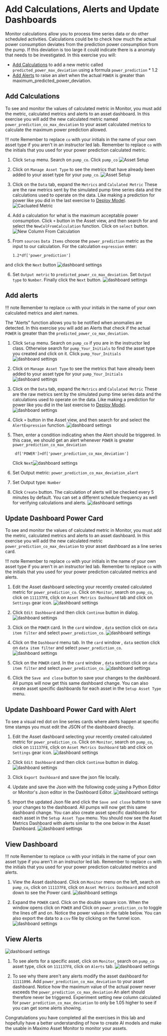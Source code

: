 # Add Calculations, Alerts and Update Dashboards

Monitor calculations allow you to process time series data or do other scheduled activities.   Calculations could be to 
check how much the actual power consumption deviates from the prediction power consumption from the pump.  If this deviation
is too large it could indicate there is a anomaly that needs to be investigated.   In this exercise you will:

-  [Add Calculations](#AddCalcuations) to add a new metric called `predicted_power_max_deviation` using a formula `power_prediction` * 1.2
-  [Add Alerts](#AddAlerts) to raise an alert when the actual `POWER`  is greater than maximum_predicted_power_deviation.

## Add Calculations

To see and monitor the values of calculated metric in Monitor, you must add the metric, calculated metrics and alerts to 
an asset dashboard.  In this exercise you will add the new calculated metric named `power_prediction_co_max_deviation` to your 
asset calculated metrics to calculate the maximum power prediction allowed.

<a name="AddCalcuations"></a>
!!! note
    Remember to replace `co` with your initials in the name of your own asset type if you aren't in an instructor led lab.
    Remember to replace `co` with the initials that you used for your power prediction calculated metric.

1.  Click `Setup` menu.  Search on `pump_co`.  Click `pump_co` 
![Asset Setup](img/u09.png)

2.  Click on `Manage Asset Type` to see the metrics that have already been added to your asset type  for your  `pump_co`.
![Asset Setup](img/u10.png)

3.  Click on the `Data` tab, expand the  `Metrics` and  `Calulated Metric`   These are the raw metrics sent by the 
simulated pump time series data and the calculations used to operate on the data. Like making a prediction for power like 
you did in the last exercise to [Deploy Model](#deploy_model).
![Cacluated Metric](img/u11.png)

4.  Add a calculation for what is the maximum acceptable  power consumption. Click  `+` button in the Asset view, and then 
search for and select the `NewColFromCalculation` function.  Click on `select` button.
![New Column From Calculation](img/u12.png)

5.  From `sources` `Data Items` choose the `power_prediction` metric as the input to our calculation.  For the calculation `expression` 
enter:
    ```
    1.2*df['power_prediction']
    ```
and click the `Next` button
![dashboard settings](img/u13.png)


6. Set `Output metric` to  `predicted_power_co_max_deviation`.  Set `Output type` to  `Number`.  Finally click the `Next` button.
![dashboard settings](img/u14.png)


## Add alerts

<a name="AddAlerts"></a>
!!! note
    Remember to replace `co` with your initials in the name of your own calculated metrics and alert names. 

The "Alerts" function allows you to be notified when anomalies are detected.  In this exercise you will  add an Alerts 
that check if the actual `POWER` is greater than the  `predicted_power_co_max_deviation`. 

1.  Click `Setup` menu.  Search on `pump_co` if you are in the instructor led class.  Otherwise search for `pump_Your_Initials` 
to find the asset type you created and click on it.  Click `pump_Your_Initials`   
![dashboard settings](img/u09.png)

2.  Click on `Manage Asset Type` to see the metrics that have already been added to your asset type  for your `pump_Your_Initials`  
![dashboard settings](img/u10.png)

3.  Click on the `Data` tab, expand the  `Metrics` and  `Calulated Metric`   These are the raw metrics sent by the 
simulated pump time series data and the calculations used to operate on the data. Like making a prediction for power like 
you did in the last exercise to [Deploy Model](#deploy_model).
![dashboard settings](img/u11.png)

4.  Click  `+` button in the Asset view, and then search for and select the `AlertExpression` function. 
![dashboard settings](img/u15.png)

5.  Then, enter a condition indicating when the Alert should be triggered. In this case, we should get an alert whenever 
`POWER` is greater `power_prediction_co_max_deviation`

    ```
     df['POWER']>df['power_prediction_co_max_deviation']
    ```
    Click `Next`![dashboard settings](img/u16.png)

7.  Set Output metric:  `power_prediction_co_max_deviation_alert`

8.  Set Output type: `Number`

9.  Click `Create` button.  The calculation of alerts will be checked every 5 minutes by default.  You can set a different
schedule frequency as well for verifying calculations and alerts.
![dashboard settings](img/u17.png)

## Update Dashboard Power Card

<a name="UpdateDashboard"></a>

To see and monitor the values of calculated metric in Monitor, you must add the metric, calculated metrics and alerts to 
an asset dashboard.  In this exercise you will add the new calculated metric `power_prediction_co_max_deviation` to your 
asset dashboard as a line series card. 

!!! note
    Remember to replace `co` with your initials in the name of your own asset type if you aren't in an instructor led lab.
    Remember to replace `co` with the initials that you used for your power prediction calculated metrics and alerts.

1.  Edit the Asset dashboard  selecting your recently created calculated metric for `power_prediction_co`.  Click on 
`Monitor`,  search on `pump_co`,  click on `111137F8`, click on  `Asset Metrics Dashboard` tab and click on `Settings` 
gear icon.
![dashboard settings](img/u01.png)

2. Click `Edit Dashboard` and then click `Continue` button in dialog.
![dashboard settings](img/u02.png)

3. Click on the `POWER` card.  In the  `card` window , `data` section click on `data item filter` and select `power_prediction_co`.
![dashboard settings](img/u03.png)

4. Click on the `Dashboard` menu tab.  In the  `card` window , `data` section click on `data item filter` and select `power_prediction_co`.
![dashboard settings](img/u04.png)

5. Click on the `POWER` card.  In the  `card` window , `data` section click on `data item filter` and select `power_prediction_co`.
![dashboard settings](img/u05.png)

6.  Click the `Save and close` button to save your changes to the dashboard.  All pumps will now get this same dashboard 
change.  You can also create asset specific dashboards for each asset in the `Setup Asset Type` menu.

## Update Dashboard Power Card with Alert
To see a visual red dot on line series cards where alerts happen at specific time stamps you must edit the JSON of the 
dashboard directly.

1.  Edit the Asset dashboard  selecting your recently created calculated metric for `power_prediction_co`.  Click on 
`Monitor`,  search on `pump_co`,  click on `111137F8`, click on  `Asset Metrics Dashboard` tab and click on `Settings` 
gear icon.
![dashboard settings](img/u01.png)

2. Click `Edit Dashboard` and then click `Continue` button in dialog.
![dashboard settings](img/u02.png)

3. Click `Export Dashboard` and save the json file locally.

4. Update and save the Json with the following code using a Python Editor or Monitor's Json editor in the Dashboard Editor.
![dashboard settings](img/u20.png)

5. Import the updated Json file and click the `Save and close` button to save your changes to the dashboard.  All pumps will now 
get this same dashboard change.  You can also create asset specific dashboards for each asset in the `Setup Asset Type`
menu.  You should now see the Asset Metrics Dashboard with alerts similar to the one below in the Asset Dashboard.
![dashboard settings](img/u21.png)


## View Dashboard

<a name="ViewDashboard"></a>

!!! note
    Remember to replace `co` with your initials in the name of your own asset type if you aren't in an instructor led lab.
    Remember to replace `co` with the initials that you used for your power prediction calculated metrics and alerts.

1.  View the Asset dashboard.  Click on  `Monitor` menu on the left,  search on `pump_co`,  click on `111137F8`, click on 
 `Asset Metrics Dashboard` and scroll down to see the Power card.
![dashboard settings](img/u05.png)

2.  Expand the  `POWER` card.  Click on the double square icon.  When the window opens click on `POWER` and Click on `power_prediction_co` 
to toggle the lines off and on.   Notice the power values in the table below.   You can also export the data to a `csv` 
file by clicking on the funnel icon.
![dashboard settings](img/u06.png)


##  View Alerts 
![dashboard settings](img/u06.png)

1.  To see alerts for a specific asset,  click on  `Monitor`,  search on `pump_co` asset type,  click on `111137F8`, 
click on  `Alerts` tab. 
![dashboard settings](img/u19.png)

2.  To see why there aren't any alerts modify the asset dashboard for `11111096`.  Add  `power_prediction_co_max_deviation` 
to your asset dashboard.  Notice how the maximum value of the actual power never exceeds the `power_prediction_co_max_deviation`
An alert should therefore never be triggered.  Experiment setting new column calculated for `power_prediction_co_max_deviation`
to only be 1.05 higher to see if you can get some alerts showing.


Congratulations you have completed all the exercises in this lab and hopefully have a better understanding of how to 
create AI models and make the usable in Maximo Asset Monitor to monitor your assets.
